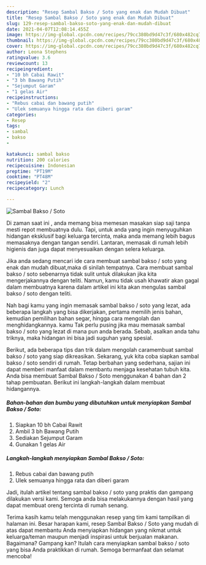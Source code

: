 ```yaml
---
description: "Resep Sambal Bakso / Soto yang enak dan Mudah Dibuat"
title: "Resep Sambal Bakso / Soto yang enak dan Mudah Dibuat"
slug: 129-resep-sambal-bakso-soto-yang-enak-dan-mudah-dibuat
date: 2021-04-07T12:08:14.455Z
image: https://img-global.cpcdn.com/recipes/79cc380bd9d47c3f/680x482cq70/sambal-bakso-soto-foto-resep-utama.jpg
thumbnail: https://img-global.cpcdn.com/recipes/79cc380bd9d47c3f/680x482cq70/sambal-bakso-soto-foto-resep-utama.jpg
cover: https://img-global.cpcdn.com/recipes/79cc380bd9d47c3f/680x482cq70/sambal-bakso-soto-foto-resep-utama.jpg
author: Leona Stephens
ratingvalue: 3.6
reviewcount: 13
recipeingredient:
- "10 bh Cabai Rawit"
- "3 bh Bawang Putih"
- "Sejumput Garam"
- "1 gelas Air"
recipeinstructions:
- "Rebus cabai dan bawang putih"
- "Ulek semuanya hingga rata dan diberi garam"
categories:
- Resep
tags:
- sambal
- bakso
- 

katakunci: sambal bakso  
nutrition: 200 calories
recipecuisine: Indonesian
preptime: "PT19M"
cooktime: "PT48M"
recipeyield: "2"
recipecategory: Lunch

---
```



![Sambal Bakso / Soto](https://img-global.cpcdn.com/recipes/79cc380bd9d47c3f/680x482cq70/sambal-bakso-soto-foto-resep-utama.jpg)

Di zaman  saat ini , anda memang bisa memesan masakan siap saji tanpa mesti repot membuatnya dulu. Tapi, untuk anda yang ingin menyuguhkan hidangan eksklusif bagi keluarga tercinta, maka anda memang lebih bagus memasaknya dengan tangan sendiri. Lantaran, memasak di rumah lebih higienis dan juga dapat menyesuaikan dengan selera keluarga.

Jika anda sedang mencari ide cara membuat sambal bakso / soto yang enak dan mudah dibuat,maka di sinilah tempatnya. Cara membuat sambal bakso / soto  sebenarnya tidak sulit untuk dilakukan jika kita mengerjakannya dengan teliti. Namun, kamu tidak usah khawatir akan gagal dalam membuatnya 
karena dalam artikel ini kita akan mengulas sambal bakso / soto dengan teliti.  



Nah bagi kamu yang ingin memasak sambal bakso / soto yang lezat, ada beberapa langkah yang bisa dikerjakan, pertama memilih jenis bahan, kemudian pemilihan bahan segar, hingga cara mengolah dan menghidangkannya. kamu Tak perlu pusing jika mau memasak sambal bakso / soto yang lezat di mana pun anda berada. Sebab, asalkan anda  tahu triknya, maka hidangan ini bisa jadi suguhan yang spesial.

Berikut, ada beberapa tips dan trik dalam mengolah caramembuat sambal bakso / soto yang siap dikreasikan. Sekarang, yuk kita coba siapkan sambal bakso / soto sendiri di rumah. Tetap berbahan yang sederhana, sajian ini dapat memberi manfaat dalam membantu menjaga kesehatan tubuh kita. Anda bisa membuat Sambal Bakso / Soto menggunakan 4 bahan dan 2 tahap pembuatan. Berikut ini langkah-langkah dalam membuat hidangannya.

<!--inarticleads1-->

##### Bahan-bahan dan bumbu yang dibutuhkan untuk menyiapkan Sambal Bakso / Soto:

1. Siapkan 10 bh Cabai Rawit
1. Ambil 3 bh Bawang Putih
1. Sediakan Sejumput Garam
1. Gunakan 1 gelas Air




<!--inarticleads2-->

##### Langkah-langkah menyiapkan Sambal Bakso / Soto:

1. Rebus cabai dan bawang putih
1. Ulek semuanya hingga rata dan diberi garam




Jadi, itulah artikel tentang  sambal bakso / soto  yang praktis dan gampang dilakukan versi kami. Semoga anda bisa melakukannya dengan hasil yang dapat membuat oreng tercinta di rumah senang. 

Terima kasih kamu telah menggunakan resep yang tim kami tampilkan di halaman ini. Besar harapan kami, resep  Sambal Bakso / Soto yang mudah di atas dapat membantu Anda menyiapkan hidangan yang nikmat untuk keluarga/teman maupun menjadi inspirasi untuk berjualan makanan. Bagaimana? Gampang kan? Itulah cara menyiapkan sambal bakso / soto yang bisa Anda praktikkan di rumah. Semoga bermanfaat dan selamat mencoba!

